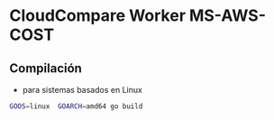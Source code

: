 # CloudCompare Worker MS-AWS-COST

## Compilación

* para sistemas basados en Linux

````bash
GOOS=linux  GOARCH=amd64 go build 
````
